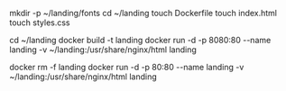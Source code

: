 mkdir -p ~/landing/fonts
cd ~/landing
touch Dockerfile
touch index.html
touch styles.css

cd ~/landing
docker build -t landing
docker run -d -p 8080:80 --name landing -v ~/landing:/usr/share/nginx/html landing

docker rm -f landing
docker run -d -p 80:80 --name landing -v ~/landing:/usr/share/nginx/html landing
